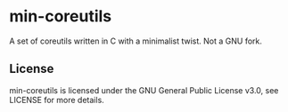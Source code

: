 # min-coreutils
A set of coreutils written in C with a minimalist twist. Not a GNU fork.

## License
min-coreutils is licensed under the GNU General Public License v3.0, see LICENSE for more details.
